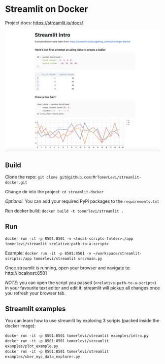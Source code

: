 # Streamlit on Docker
Project docs: https://streamlit.io/docs/

<p align="center">
  <img src="img/streamlit.png" width="750" title="Example Streamlit App">
</p>

## Build 
Clone the repo:
`git clone git@github.com:MrTomerLevi/streamlit-docker.git`

Change dir into the project:
`cd streamlit-docker`

*Optional:*  You can add your required PyPi packages to the `requirements.txt`

Run docker build:
`docker build -t tomerlevi/streamlit .`



## Run
`docker run -it -p 8501:8501 -v <local-scripts-folder>:/app tomerlevi/streamlit <relative-path-to-a-script>`

Example:
`docker run -it -p 8501:8501 -v ~/workspace/streamlit-scripts:/app tomerlevi/streamlit src/main.py`

Once streamlit is running, open your browser and navigate to: http://localhost:8501

*NOTE*: you can open the script you passed (`<relative-path-to-a-script>`) in your favourite text editor and edit it, streamlit will pickup all changes once you refresh your browser tab.

## Streamlit examples
You can learn how to use streamlit by exploring 3 scripts (packed inside the docker image):

`docker run -it -p 8501:8501 tomerlevi/streamlit examples/intro.py` <br/>
`docker run -it -p 8501:8501 tomerlevi/streamlit examples/plot_example.py` <br/>
`docker run -it -p 8501:8501 tomerlevi/streamlit examples/uber_nyc_data_explorer.py` <br/>

